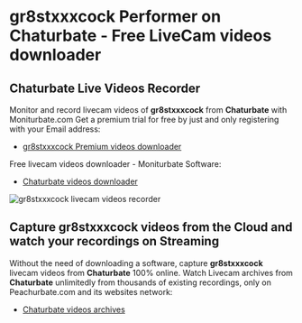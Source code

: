 # gr8stxxxcock Performer on Chaturbate - Free LiveCam videos downloader

## Chaturbate Live Videos Recorder

Monitor and record livecam videos of **gr8stxxxcock** from **Chaturbate** with Moniturbate.com
Get a premium trial for free by just and only registering with your Email address:
* [gr8stxxxcock Premium videos downloader](https://moniturbate.com/request-demo-licence-key.html)

Free livecam videos downloader - Moniturbate Software:
* [Chaturbate videos downloader](https://moniturbate.com/moniturbate-download-software.html)

![gr8stxxxcock livecam videos recorder](https://peachurnet.com/templates/moniturbate-software.png)


## Capture gr8stxxxcock videos from the Cloud and watch your recordings on Streaming

Without the need of downloading a software, capture **gr8stxxxcock** livecam videos from **Chaturbate** 100% online.
Watch Livecam archives from **Chaturbate** unlimitedly from thousands of existing recordings, only on Peachurbate.com and its websites network:
* [Chaturbate videos archives](https://peachurnet.com/)